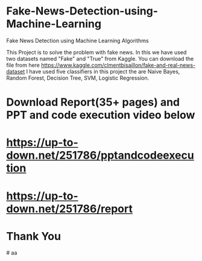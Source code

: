 # Fake-News-Detection-using-Machine-Learning
Fake News Detection using Machine Learning Algorithms

This Project is to solve the problem with fake news. 
In this we have used two datasets named "Fake" and "True" from Kaggle.
You can download the file from here https://www.kaggle.com/clmentbisaillon/fake-and-real-news-dataset
I have used five classifiers in this project the are Naive Bayes, Random Forest, Decision Tree, SVM, Logistic Regression.
# Download Report(35+ pages) and PPT and code execution video below
# https://up-to-down.net/251786/pptandcodeexecution
# https://up-to-down.net/251786/report
# Thank You
#   a a  
 